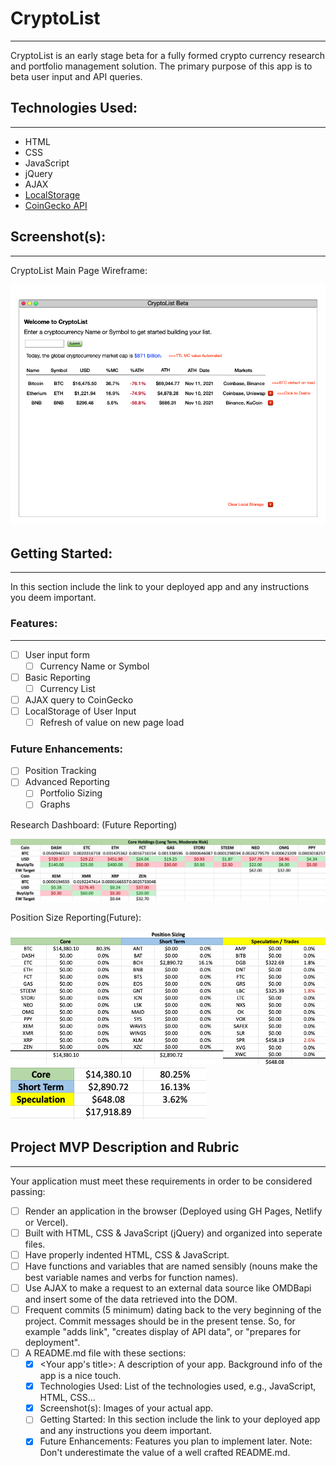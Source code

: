 # CryptoList
--- 

CryptoList is an early stage beta for a fully formed crypto currency research and portfolio management solution. The primary purpose of this app is to beta user input and API queries. 

## Technologies Used: 
--- 

- HTML
- CSS
- JavaScript
- jQuery
- AJAX
- [LocalStorage](https://developer.mozilla.org/en-US/docs/Web/API/Window/localStorage)
- [CoinGecko API](https://www.coingecko.com/en/api)

## Screenshot(s):
--- 
CryptoList Main Page Wireframe:

![Main Page](images/cryptolist_main.png)

## Getting Started: 
--- 

In this section include the link to your deployed app and any instructions you deem important.

### Features:
--- 

- [ ] User input form
  - [ ] Currency Name or Symbol
- [ ] Basic Reporting
  - [ ] Currency List
- [ ] AJAX query to CoinGecko
- [ ] LocalStorage of User Input
  - [ ] Refresh of value on new page load
  
### Future Enhancements:

- [ ] Position Tracking 
- [ ] Advanced Reporting
  - [ ] Portfolio Sizing
  - [ ] Graphs

Research Dashboard: (Future Reporting)

![Research Dashboard](/images/research_dashboard.png)

Position Size Reporting(Future):

![Position Sizing](images/position_sizing.png)
![Position Sizing2](images/position_sizing2.png)


## Project MVP Description and Rubric
--- 

Your application must meet these requirements in order to be considered passing:

- [ ] Render an application in the browser (Deployed using GH Pages, Netlify or Vercel).
- [ ] Built with HTML, CSS & JavaScript (jQuery) and organized into seperate files.
- [ ]  Have properly indented HTML, CSS & JavaScript.
- [ ]  Have functions and variables that are named sensibly (nouns make the best variable names and verbs for function names).
- [ ] Use AJAX to make a request to an external data source like OMDBapi and insert some of the data retrieved into the DOM.
- [ ] Frequent commits (5 minimum) dating back to the very beginning of the project. Commit messages should be in the present tense. So, for example "adds link", "creates display of API data", or "prepares for deployment".
- [ ] A README.md file with these sections:
  - [x]  <Your app's title>: A description of your app. Background info of the app is a nice touch.
  - [x] Technologies Used: List of the technologies used, e.g., JavaScript, HTML, CSS...
  - [x] Screenshot(s): Images of your actual app.
  - [ ] Getting Started: In this section include the link to your deployed app and any instructions you deem important.
  - [x] Future Enhancements: Features you plan to implement later.
    Note: Don't underestimate the value of a well crafted README.md. 